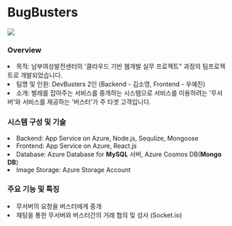 # BugBusters

<a href="https://web-bugbusters.azurewebsites.net/"  target='_blank'><img src="https://i.ibb.co/cQ03xNQ/bugbusters-logo.png"></a>

<h3>Overview</h3>
<li>목적: 남부여성발전센터의 '클라우드 기반 웹개발 실무 프로젝트" 과정의 팀프로젝트로 개발되었습니다. </li>
<li>팀명 및 인원: DevBusters 2인 (Backend - 김소영, Frontend - 우예진)</li>
<li>소개: 벌레를 잡아주는 서비스를 중개하는 시스템으로 서비스를 이용하려는 '무서버'와 서비스를 제공하는 '버스터'가 주 타겟 고객입니다. </li>

<h3>시스템 구성 및 기술</h3>
<li>Backend: App Service on Azure, Node.js, Sequlize, Mongoose </li>
<li>Frontend: App Service on Azure, React.js</li>
<li>Database: Azure Database for <b>MySQL</b> 서버, Azure Cosmos DB(<b>Mongo DB</b>)</li>
<li>Image Storage: Azure Storage Account</li>

<h3>주요 기능 및 특징</h3>
<li>무서버의 요청을 버스터에게 중개 </li>
<li>채팅을 통한 무서버와 버스터간의 거래 협의 및 성사 (Socket.io) </li>

